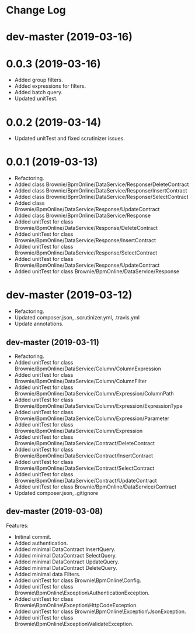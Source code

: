 # Change Log

# dev-master (2019-03-16)

# 0.0.3 (2019-03-16)

- Added group filters.
- Added expressions for filters.
- Added batch query.
- Updated unitTest.

# 0.0.2 (2019-03-14)

- Updated unitTest and fixed scrutinizer issues.

# 0.0.1 (2019-03-13)

- Refactoring.
- Added class Brownie/BpmOnline/DataService/Response/DeleteContract
- Added class Brownie/BpmOnline/DataService/Response/InsertContract
- Added class Brownie/BpmOnline/DataService/Response/SelectContract
- Added class Brownie/BpmOnline/DataService/Response/UpdateContract
- Added class Brownie/BpmOnline/DataService/Response
- Added unitTest for class Brownie/BpmOnline/DataService/Response/DeleteContract
- Added unitTest for class Brownie/BpmOnline/DataService/Response/InsertContract
- Added unitTest for class Brownie/BpmOnline/DataService/Response/SelectContract
- Added unitTest for class Brownie/BpmOnline/DataService/Response/UpdateContract
- Added unitTest for class Brownie/BpmOnline/DataService/Response

# dev-master (2019-03-12)

- Refactoring.
- Updated composer.json, .scrutinizer.yml, .travis.yml
- Update annotations.

## dev-master (2019-03-11)

- Refactoring.
- Added unitTest for class Brownie/BpmOnline/DataService/Column/ColumnExpression
- Added unitTest for class Brownie/BpmOnline/DataService/Column/ColumnFilter
- Added unitTest for class Brownie/BpmOnline/DataService/Column/Expression/ColumnPath
- Added unitTest for class Brownie/BpmOnline/DataService/Column/Expression/ExpressionType
- Added unitTest for class Brownie/BpmOnline/DataService/Column/Expression/Parameter
- Added unitTest for class Brownie/BpmOnline/DataService/Column/Expression
- Added unitTest for class Brownie/BpmOnline/DataService/Contract/DeleteContract
- Added unitTest for class Brownie/BpmOnline/DataService/Contract/InsertContract
- Added unitTest for class Brownie/BpmOnline/DataService/Contract/SelectContract
- Added unitTest for class Brownie/BpmOnline/DataService/Contract/UpdateContract
- Added unitTest for class Brownie/BpmOnline/DataService/Contract
- Updated composer.json, .gitignore

## dev-master (2019-03-08)

Features:
- Initinal commit.
- Added authentication.
- Added minimal DataContract InsertQuery.
- Added minimal DataContract SelectQuery.
- Added minimal DataContract UpdateQuery.
- Added minimal DataContract DeleteQuery.
- Added minimal data Filters.
- Added unitTest for class Brownie\BpmOnline\Config.
- Added unitTest for class Brownie\BpmOnline\Exception\AuthenticationException.
- Added unitTest for class Brownie\BpmOnline\Exception\HttpCodeException.
- Added unitTest for class Brownie\BpmOnline\Exception\JsonException.
- Added unitTest for class Brownie\BpmOnline\Exception\ValidateException.
